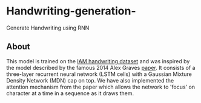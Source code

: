 # Handwriting-generation-
Generate Handwriting using RNN

About
--------
This model is trained on the [IAM handwriting dataset](http://www.fki.inf.unibe.ch/databases/iam-handwriting-database) and was inspired by the model described by the famous 2014 Alex Graves [paper](https://arxiv.org/abs/1308.0850). It consists of a three-layer recurrent neural network (LSTM cells) with a Gaussian Mixture Density Network (MDN) cap on top. We have also implemented the attention mechanism from the paper which allows the network to 'focus' on character at a time in a sequence as it draws them.

